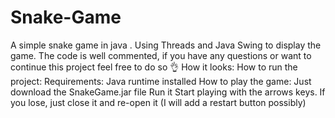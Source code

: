 # Snake-Game
A simple snake game in java . Using Threads and Java Swing to display the game. The code is well commented, if you have any questions or want to continue this project feel free to do so 👌
How it looks:
How to run the project:
Requirements:
Java runtime installed
How to play the game:
Just download the SnakeGame.jar file
Run it
Start playing with the arrows keys.
If you lose, just close it and re-open it (I will add a restart button possibly)
